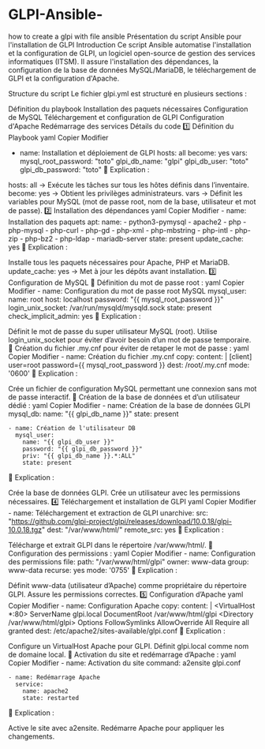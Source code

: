 # GLPI-Ansible-
how to create a glpi with file ansible 
Présentation du script Ansible pour l'installation de GLPI
Introduction
Ce script Ansible automatise l'installation et la configuration de GLPI, un logiciel open-source de gestion des services informatiques (ITSM). Il assure l'installation des dépendances, la configuration de la base de données MySQL/MariaDB, le téléchargement de GLPI et la configuration d'Apache.

Structure du script
Le fichier glpi.yml est structuré en plusieurs sections :

Définition du playbook
Installation des paquets nécessaires
Configuration de MySQL
Téléchargement et configuration de GLPI
Configuration d'Apache
Redémarrage des services
Détails du code
1️⃣ Définition du Playbook
yaml
Copier
Modifier
- name: Installation et déploiement de GLPI
  hosts: all
  become: yes
  vars:
    mysql_root_password: "toto"
    glpi_db_name: "glpi"
    glpi_db_user: "toto"
    glpi_db_password: "toto"
📌 Explication :

hosts: all → Exécute les tâches sur tous les hôtes définis dans l’inventaire.
become: yes → Obtient les privilèges administrateurs.
vars → Définit les variables pour MySQL (mot de passe root, nom de la base, utilisateur et mot de passe).
2️⃣ Installation des dépendances
yaml
Copier
Modifier
    - name: Installation des paquets
      apt:
        name: 
          - python3-pymysql
          - apache2
          - php
          - php-mysql
          - php-curl
          - php-gd
          - php-xml
          - php-mbstring
          - php-intl
          - php-zip
          - php-bz2
          - php-ldap
          - mariadb-server
        state: present
        update_cache: yes
📌 Explication :

Installe tous les paquets nécessaires pour Apache, PHP et MariaDB.
update_cache: yes → Met à jour les dépôts avant installation.
3️⃣ Configuration de MySQL
🔹 Définition du mot de passe root :
yaml
Copier
Modifier
    - name: Configuration du mot de passe root MySQL
      mysql_user:
        name: root
        host: localhost
        password: "{{ mysql_root_password }}"
        login_unix_socket: /var/run/mysqld/mysqld.sock
        state: present
        check_implicit_admin: yes
📌 Explication :

Définit le mot de passe du super utilisateur MySQL (root).
Utilise login_unix_socket pour éviter d’avoir besoin d’un mot de passe temporaire.
🔹 Création du fichier .my.cnf pour éviter de retaper le mot de passe :
yaml
Copier
Modifier
    - name: Création du fichier .my.cnf
      copy:
        content: |
          [client]
          user=root
          password={{ mysql_root_password }}
        dest: /root/.my.cnf
        mode: '0600'
📌 Explication :

Crée un fichier de configuration MySQL permettant une connexion sans mot de passe interactif.
🔹 Création de la base de données et d’un utilisateur dédié :
yaml
Copier
Modifier
    - name: Création de la base de données GLPI
      mysql_db:
        name: "{{ glpi_db_name }}"
        state: present

    - name: Création de l'utilisateur DB
      mysql_user:
        name: "{{ glpi_db_user }}"
        password: "{{ glpi_db_password }}"
        priv: "{{ glpi_db_name }}.*:ALL"
        state: present
📌 Explication :

Crée la base de données GLPI.
Crée un utilisateur avec les permissions nécessaires.
4️⃣ Téléchargement et installation de GLPI
yaml
Copier
Modifier
    - name: Téléchargement et extraction de GLPI
      unarchive:
        src: "https://github.com/glpi-project/glpi/releases/download/10.0.18/glpi-10.0.18.tgz"
        dest: "/var/www/html/"
        remote_src: yes
📌 Explication :

Télécharge et extrait GLPI dans le répertoire /var/www/html/.
🔹 Configuration des permissions :
yaml
Copier
Modifier
    - name: Configuration des permissions
      file:
        path: "/var/www/html/glpi"
        owner: www-data
        group: www-data
        recurse: yes
        mode: '0755'
📌 Explication :

Définit www-data (utilisateur d’Apache) comme propriétaire du répertoire GLPI.
Assure les permissions correctes.
5️⃣ Configuration d’Apache
yaml
Copier
Modifier
    - name: Configuration Apache
      copy:
        content: |
<VirtualHost *:80>
              ServerName glpi.local
              DocumentRoot /var/www/html/glpi
<Directory /var/www/html/glpi>
                  Options FollowSymlinks
                  AllowOverride All
                  Require all granted
</Directory>
</VirtualHost> 
        dest: /etc/apache2/sites-available/glpi.conf
📌 Explication :

Configure un VirtualHost Apache pour GLPI.
Définit glpi.local comme nom de domaine local.
🔹 Activation du site et redémarrage d’Apache :
yaml
Copier
Modifier
    - name: Activation du site
      command: a2ensite glpi.conf

    - name: Redémarrage Apache
      service:
        name: apache2
        state: restarted
📌 Explication :

Active le site avec a2ensite.
Redémarre Apache pour appliquer les changements.
